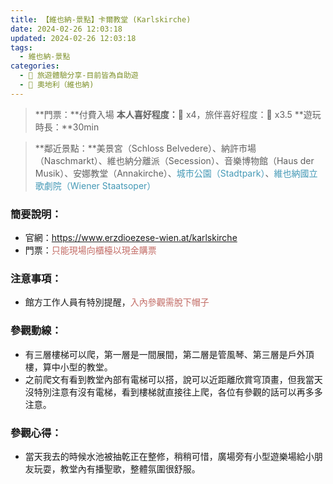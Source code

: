 ```yaml
---
title: 【維也納-景點】卡爾教堂 (Karlskirche) 
date: 2024-02-26 12:03:18
updated: 2024-02-26 12:03:18
tags: 
  - 維也納-景點
categories: 
  - 🌴 旅遊體驗分享-目前皆為自助遊
  - 🥥 奧地利（維也納) 
---
```

> **門票：**付費入場
> **本人喜好程度：**🌝 x4，旅伴喜好程度：🌝 x3.5
> **遊玩時長：**30min
<!-- more -->
> **鄰近景點：**美景宮（Schloss Belvedere）、納許市場（Naschmarkt）、維也納分離派（Secession）、音樂博物館（Haus der Musik）、安娜教堂（Annakirche）、<font color=#4599B6>城市公園（Stadtpark）</font>、<font color=#4599B6>維也納國立歌劇院（Wiener Staatsoper）</font>

### 簡要說明：
+ 官網：https://www.erzdioezese-wien.at/karlskirche
+ 門票：<font color=#c36d67>只能現場向櫃檯以現金購票</font>

### 注意事項：
+ 館方工作人員有特別提醒，<font color=#c36d67>入內參觀需脫下帽子</font>

### 參觀動線：
+ 有三層樓梯可以爬，第一層是一間展間，第二層是管風琴、第三層是戶外頂樓，算中小型的教堂。
+ 之前爬文有看到教堂內部有電梯可以搭，說可以近距離欣賞穹頂畫，但我當天沒特別注意有沒有電梯，看到樓梯就直接往上爬，各位有參觀的話可以再多多注意。
### 參觀心得：
+ 當天我去的時候水池被抽乾正在整修，稍稍可惜，廣場旁有小型遊樂場給小朋友玩耍，教堂內有播聖歌，整體氛圍很舒服。
 